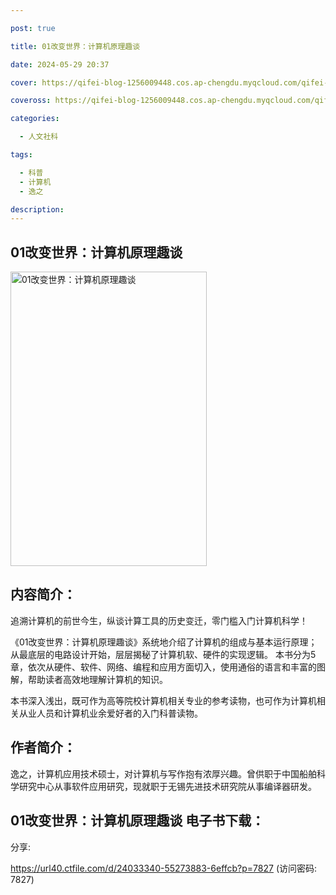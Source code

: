 ```yaml
---

post: true

title: 01改变世界：计算机原理趣谈

date: 2024-05-29 20:37

cover: https://qifei-blog-1256009448.cos.ap-chengdu.myqcloud.com/qifei-blog/64e1dac9661c6c8e54fad383.jpg

coveross: https://qifei-blog-1256009448.cos.ap-chengdu.myqcloud.com/qifei-blog/64e1dac9661c6c8e54fad383.jpg

categories:

  - 人文社科

tags:

  - 科普
  - 计算机
  - 逸之

description:
---
```


## 01改变世界：计算机原理趣谈
<img alt="01改变世界：计算机原理趣谈 " class="aligncenter loaded" data-was-processed="true" decoding="async" fetchpriority="high" height="471" src="https://qifei-blog-1256009448.cos.ap-chengdu.myqcloud.com/qifei-blog/64e1dac9661c6c8e54fad383.jpg" style="cursor: zoom-in;" width="314"/>

## 内容简介：

追溯计算机的前世今生，纵谈计算工具的历史变迁，零门槛入门计算机科学！

《01改变世界：计算机原理趣谈》系统地介绍了计算机的组成与基本运行原理；从最底层的电路设计开始，层层揭秘了计算机软、硬件的实现逻辑。 本书分为5章，依次从硬件、软件、网络、编程和应用方面切入，使用通俗的语言和丰富的图解，帮助读者高效地理解计算机的知识。

本书深入浅出，既可作为高等院校计算机相关专业的参考读物，也可作为计算机相关从业人员和计算机业余爱好者的入门科普读物。

## 作者简介：

逸之，计算机应用技术硕士，对计算机与写作抱有浓厚兴趣。曾供职于中国船舶科学研究中心从事软件应用研究，现就职于无锡先进技术研究院从事编译器研发。

## 01改变世界：计算机原理趣谈 电子书下载：

分享: 

https://url40.ctfile.com/d/24033340-55273883-6effcb?p=7827 (访问密码: 7827)
